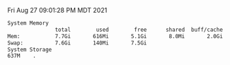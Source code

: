 Fri Aug 27 09:01:28 PM MDT 2021
```bash
System Memory
               total        used        free      shared  buff/cache   available
Mem:           7.7Gi       616Mi       5.1Gi       8.0Mi       2.0Gi       6.8Gi
Swap:          7.6Gi       140Mi       7.5Gi
System Storage
637M	.
```
```bash
